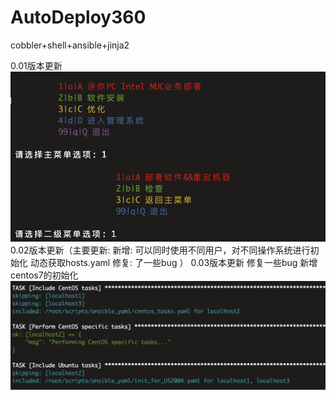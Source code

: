 # AutoDeploy360

cobbler+shell+ansible+jinja2

0.01版本更新
![Alt text](./images/WechatIMG3576.png)
0.02版本更新（主要更新:
新增:
可以同时使用不同用户，对不同操作系统进行初始化
动态获取hosts.yaml
修复:
了一些bug
）
0.03版本更新
修复一些bug
新增centos7的初始化
![Alt text](./images/WechatIMG3578.png)